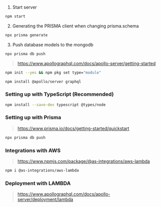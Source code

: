 1. Start server

```bash
npm start
```

2. Generating the PRISMA client when changing prisma.schema

```bash
npx prisma generate
```

3. Push database models to the mongodb

```bash
npx prisma db push
```

> https://www.apollographql.com/docs/apollo-server/getting-started

```bash
npm init --yes && npm pkg set type="module"
```

```bash
npm install @apollo/server graphql
```

### Setting up with TypeScript (Recommended)

```bash
npm install --save-dev typescript @types/node
```

### Setting up with Prisma

> https://www.prisma.io/docs/getting-started/quickstart

```bash
npx prisma db push
```

### Integrations with AWS

> https://www.npmjs.com/package/@as-integrations/aws-lambda

```bash
npm i @as-integrations/aws-lambda
```

### Deployment with LAMBDA

> https://www.apollographql.com/docs/apollo-server/deployment/lambda
